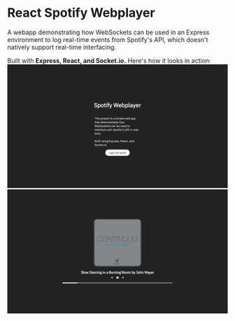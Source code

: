 # React Spotify Webplayer
A webapp demonstrating how WebSockets can be used in an Express environment to log real-time events from Spotify's API, which doesn't natively support real-time interfacing.

Built with **Express, React, and Socket.io.** Here's how it looks in action:
![Landing](/screenshots/landing.png)
![Webplayer](/screenshots/webplayer.png)
